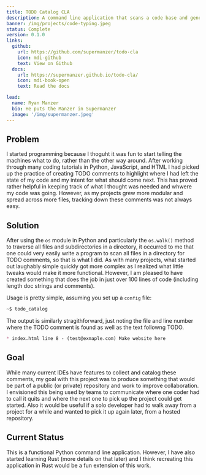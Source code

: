 ```yaml
---
title: TODO Catalog CLA
description: A command line application that scans a code base and generates a TODO.md that logs all TOOO comments in project directory, written in Python
banner: /img/projects/code-typing.jpeg
status: Complete
version: 0.1.0
links:
  github:
    url: https://github.com/supermanzer/todo-cla
    icon: mdi-github
    text: View on Github
  docs:
    url: https://supermanzer.github.io/todo-cla/
    icon: mdi-book-open
    text: Read the docs

lead:
  name: Ryan Manzer
  bio: He puts the Manzer in Supermanzer
  image: '/img/supermanzer.jpeg'
---
```


## Problem

I started programming because I thoguht it was fun to start telling the machines what to do, rather than the other way around. After working through many coding tutorials in Python, JavaScript, and HTML I had picked up the practice of creating TODO comments to highlight where I had left the state of my code and my intent for what should come next. This has proved rather helpful in keeping track of what I thought was needed and whwere my code was going. However, as my projects grew more modular and spread across more files, tracking down these comments was not always easy.

## Solution

After using the `os` module in Python and particularly the `os.walk()` method to traverse all files and subdirectories in a directory, it occurred to me that one could very easily write a program to scan all files in a directory for TODO comments, so that is what I did. As with many projects, what started out laughably simple quickly got more complex as I realized what little tweaks would make it more functional. However, I am pleased to have created something that does the job in just over 100 lines of code (including length doc strings and comments).

Usage is pretty simple, assuming you set up a `config` file:

```bash
~$ todo_catalog
```

The output is similarly stragithforward, just noting the file and line number where the TODO comment is found as well as the text followng TODO.

```markdown
* index.html line 8 - (test@exmaple.com) Make website here
```

## Goal

While many current IDEs have features to collect and catalog these comments, my goal with this project was to produce something that would be part of a public (or private) repository and work to improve collaboration. I envisioned this being used by teams to communicate where one coder had to call it quits and where the next one to pick up the project could get started. Also it would be useful if a solo developer had to walk away from a project for a while and wanted to pick it up again later, from a hosted repository.

## Current Status
This is a functional Python command line application.  However, I have also started learning Rust (more details on that later) and I think recreating this application in Rust would be a fun extension of this work.